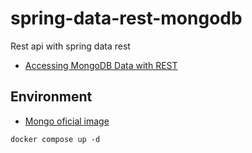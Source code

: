 # spring-data-rest-mongodb
Rest api with spring data rest 
* [Accessing MongoDB Data with REST](https://spring.io/guides/gs/accessing-mongodb-data-rest/)

## Environment
* [Mongo oficial image](https://hub.docker.com/_/mongo)

````
docker compose up -d
````